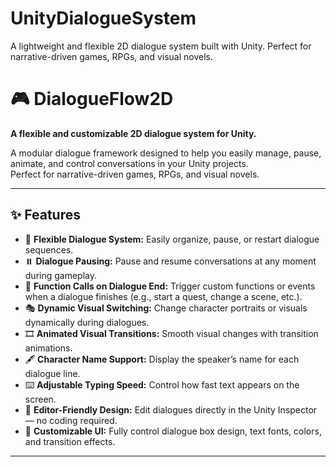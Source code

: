 # UnityDialogueSystem
A lightweight and flexible 2D dialogue system built with Unity. Perfect for narrative-driven games, RPGs, and visual novels.

# 🎮 DialogueFlow2D
**A flexible and customizable 2D dialogue system for Unity.**

A modular dialogue framework designed to help you easily manage, pause, animate, and control conversations in your Unity projects.  
Perfect for narrative-driven games, RPGs, and visual novels.

---

## ✨ Features

- 🧩 **Flexible Dialogue System:** Easily organize, pause, or restart dialogue sequences.  
- ⏸️ **Dialogue Pausing:** Pause and resume conversations at any moment during gameplay.  
- 🧠 **Function Calls on Dialogue End:** Trigger custom functions or events when a dialogue finishes (e.g., start a quest, change a scene, etc.).  
- 🎭 **Dynamic Visual Switching:** Change character portraits or visuals dynamically during dialogues.  
- 🎞️ **Animated Visual Transitions:** Smooth visual changes with transition animations.  
- 🖋️ **Character Name Support:** Display the speaker’s name for each dialogue line.  
- ⌨️ **Adjustable Typing Speed:** Control how fast text appears on the screen.  
- 🧰 **Editor-Friendly Design:** Edit dialogues directly in the Unity Inspector — no coding required.  
- 🎨 **Customizable UI:** Fully control dialogue box design, text fonts, colors, and transition effects.

---
